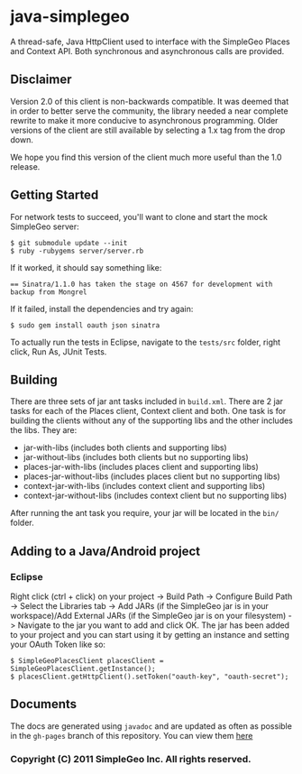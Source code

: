 # java-simplegeo

A thread-safe, Java HttpClient used to interface with the SimpleGeo Places and Context API. Both
synchronous and asynchronous calls are provided. 

## Disclaimer

Version 2.0 of this client is non-backwards compatible.  It was deemed that in order to better serve the community, the library needed a near complete rewrite to make it more conducive to asynchronous programming.  Older versions of the client are still available by selecting a 1.x tag from the drop down.

We hope you find this version of the client much more useful than the 1.0 release.

## Getting Started

For network tests to succeed, you'll want to clone and start the mock SimpleGeo
server:

    $ git submodule update --init
    $ ruby -rubygems server/server.rb

If it worked, it should say something like:

    == Sinatra/1.1.0 has taken the stage on 4567 for development with backup from Mongrel

If it failed, install the dependencies and try again:

    $ sudo gem install oauth json sinatra

To actually run the tests in Eclipse, navigate to the `tests/src` folder, right click, Run As, JUnit Tests.

## Building

There are three sets of jar ant tasks included in `build.xml`.  There are 2 jar tasks for each of the Places client, Context client and both.  One task is for building the clients without any of the supporting libs and the other includes the libs.  They are:

* jar-with-libs (includes both clients and supporting libs)
* jar-without-libs (includes both clients but no supporting libs)
* places-jar-with-libs (includes places client and supporting libs)
* places-jar-without-libs (includes places client but no supporting libs)
* context-jar-with-libs (includes context client and supporting libs)
* context-jar-without-libs (includes context client but no supporting libs)

After running the ant task you require, your jar will be located in the `bin/` folder.

## Adding to a Java/Android project

### Eclipse

Right click (ctrl + click) on your project -> Build Path -> Configure Build Path -> Select the Libraries tab -> Add JARs (if the SimpleGeo jar is in your workspace)/Add External JARs (if the SimpleGeo jar is on your filesystem) -> Navigate to the jar you want to add and click OK.  The jar has been added to your project and you can start using it by getting an instance and setting your OAuth Token like so:

    $ SimpleGeoPlacesClient placesClient = SimpleGeoPlacesClient.getInstance();
    $ placesClient.getHttpClient().setToken("oauth-key", "oauth-secret");

## Documents

The docs are generated using `javadoc` and are updated as often as possible in the `gh-pages` branch of this repository.  You can view them [here](http://simplegeo.github.com/java-simplegeo/2.0/index)

### Copyright (C) 2011 SimpleGeo Inc. All rights reserved.
